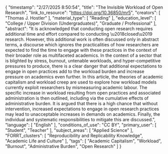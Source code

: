 {
    "timestamp": "2/27/2025 8:50:54",
    "title": "The Invisible Workload of Open Research",
    "link_to_resource": "https://doi.org/10.36850/mr5",
    "creators": [
        "Thomas J. Hostler"
    ],
    "material_type": [
        "Reading"
    ],
    "education_level": [
        "College / Upper Division (Undergraduates)",
        "Graduate / Professional"
    ],
    "abstract": "It is acknowledged that conducting open research requires additional time and effort compared to conducting \u2018closed\u2019 research. However, this additional work is often discussed only in abstract terms, a discourse which ignores the practicalities of how researchers are expected to find the time to engage with these practices in the context of their broader role as multifaceted academics. In the context of a sector that is blighted by stress, burnout, untenable workloads, and hyper-competitive pressures to produce, there is a clear danger that additional expectations to engage in open practices add to the workload burden and increase pressure on academics even further. In this article, the theories of academic capitalism and workload creep are used to explore how workload models currently exploit researchers by mismeasuring academic labour. The specific increase in workload resulting from open practices and associated administration is then outlined, including via the cumulative effects of administrative burden. It is argued that there is a high chance that without intervention, increased expectations to engage in open research practices may lead to unacceptable increases in demands on academics. Finally, the individual and systematic responsibilities to mitigate this are discussed.",
    "language": [
        "English"
    ],
    "conditions_of_use": "CC BY",
    "primary_user": [
        "Student",
        "Teacher"
    ],
    "subject_areas": [
        "Applied Science"
    ],
    "FORRT_clusters": [
        "Reproducibility and Replicability Knowledge",
        "Academic Life and Culture"
    ],
    "tags": [
        "Academic Capitalism",
        "Workload",
        "Burnout",
        "Administrative Burden",
        "Open Research"
    ]
}